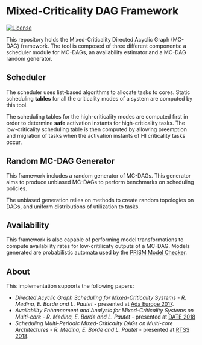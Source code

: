 Mixed-Criticality DAG Framework
====

[![License](http://img.shields.io/badge/license-APACHE2-blue.svg)](LICENSE)

This repository holds the Mixed-Criticality Directed Acyclic Graph (MC-DAG) framework. The tool is composed of three different components: a scheduler module for MC-DAGs, an availability estimator and a MC-DAG random generator.

## Scheduler

The scheduler uses list-based algorithms to allocate tasks to cores. Static scheduling **tables** for all the criticality modes of a system are computed by this tool.

The scheduling tables for the high-criticality modes are computed first in order to determine **safe** activation instants for high-criticality tasks. The low-criticality scheduling table is then computed by allowing preemption and migration of tasks when the activation instants of HI criticality tasks occur.

## Random MC-DAG Generator

This framework includes a random generator of MC-DAGs. This generator aims to produce unbiased MC-DAGs to perform benchmarks on scheduling policies.

The unbiased generation relies on methods to create random topologies on DAGs, and uniform distributions of utilization to tasks.

## Availability

This framework is also capable of performing model transformations to compute availability rates for low-critilicaty outputs of a MC-DAG. Models generated are probabilistic automata used by the [PRISM Model Checker](http://www.prismmodelchecker.org/).

## About

This implementation supports the following papers:
* *Directed Acyclic Graph Scheduling for Mixed-Criticality Systems - R. Medina, E. Borde and L. Pautet* - presented at [Ada Europe 2017](https://www.auto.tuwien.ac.at/~blieb/AE2017/).
* *Availability Enhancement and Analysis for Mixed-Criticality Systems on Multi-core - R. Medina, E. Borde and L. Pautet* - presented at [DATE 2018](https://www.date-conference.com/)
* *Scheduling Multi-Periodic Mixed-Criticality DAGs on Multi-core Architectures - R. Medina, E. Borde and L. Pautet* - presented at [RTSS 2018](http://2018.rtss.org/).
